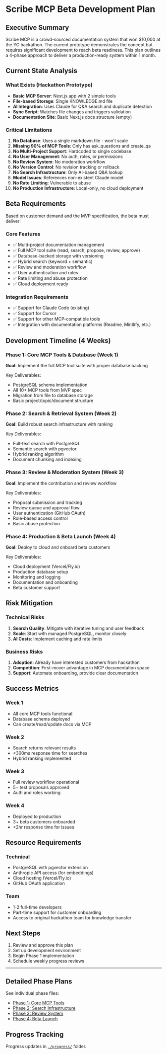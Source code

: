 # Scribe MCP Beta Development Plan

## Executive Summary

Scribe MCP is a crowd-sourced documentation system that won $10,000 at the YC hackathon. The current prototype demonstrates the concept but requires significant development to reach beta readiness. This plan outlines a 4-phase approach to deliver a production-ready system within 1 month.

## Current State Analysis

### What Exists (Hackathon Prototype)
- **Basic MCP Server**: Next.js app with 2 simple tools
- **File-based Storage**: Single KNOWLEDGE.md file
- **AI Integration**: Uses Claude for Q&A search and duplicate detection
- **Sync Script**: Watches file changes and triggers validation
- **Documentation Site**: Basic Next.js docs structure (empty)

### Critical Limitations
1. **No Database**: Uses a single markdown file - won't scale
2. **Missing 90% of MCP Tools**: Only has ask_questions and create_qa
3. **No Multi-Project Support**: Hardcoded to single codebase
4. **No User Management**: No auth, roles, or permissions
5. **No Review System**: No moderation workflow
6. **No Version Control**: No revision tracking or rollback
7. **No Search Infrastructure**: Only AI-based Q&A lookup
8. **Model Issues**: References non-existent Claude model
9. **No Rate Limiting**: Vulnerable to abuse
10. **No Production Infrastructure**: Local-only, no cloud deployment

## Beta Requirements

Based on customer demand and the MVP specification, the beta must deliver:

### Core Features
- ✅ Multi-project documentation management
- ✅ Full MCP tool suite (read, search, propose, review, approve)
- ✅ Database-backed storage with versioning
- ✅ Hybrid search (keyword + semantic)
- ✅ Review and moderation workflow
- ✅ User authentication and roles
- ✅ Rate limiting and abuse protection
- ✅ Cloud deployment ready

### Integration Requirements
- ✅ Support for Claude Code (existing)
- ✅ Support for Cursor
- ✅ Support for other MCP-compatible tools
- ✅ Integration with documentation platforms (Readme, Mintlify, etc.)

## Development Timeline (4 Weeks)

### Phase 1: Core MCP Tools & Database (Week 1)
**Goal**: Implement the full MCP tool suite with proper database backing

Key Deliverables:
- PostgreSQL schema implementation
- All 10+ MCP tools from MVP spec
- Migration from file to database storage
- Basic project/topic/document structure

### Phase 2: Search & Retrieval System (Week 2)
**Goal**: Build robust search infrastructure with ranking

Key Deliverables:
- Full-text search with PostgreSQL
- Semantic search with pgvector
- Hybrid ranking algorithm
- Document chunking and indexing

### Phase 3: Review & Moderation System (Week 3)
**Goal**: Implement the contribution and review workflow

Key Deliverables:
- Proposal submission and tracking
- Review queue and approval flow
- User authentication (GitHub OAuth)
- Role-based access control
- Basic abuse protection

### Phase 4: Production & Beta Launch (Week 4)
**Goal**: Deploy to cloud and onboard beta customers

Key Deliverables:
- Cloud deployment (Vercel/Fly.io)
- Production database setup
- Monitoring and logging
- Documentation and onboarding
- Beta customer support

## Risk Mitigation

### Technical Risks
1. **Search Quality**: Mitigate with iterative tuning and user feedback
2. **Scale**: Start with managed PostgreSQL, monitor closely
3. **AI Costs**: Implement caching and rate limits

### Business Risks
1. **Adoption**: Already have interested customers from hackathon
2. **Competition**: First-mover advantage in MCP documentation space
3. **Support**: Automate onboarding, provide clear documentation

## Success Metrics

### Week 1
- All core MCP tools functional
- Database schema deployed
- Can create/read/update docs via MCP

### Week 2
- Search returns relevant results
- <300ms response time for searches
- Hybrid ranking implemented

### Week 3
- Full review workflow operational
- 5+ test proposals approved
- Auth and roles working

### Week 4
- Deployed to production
- 3+ beta customers onboarded
- <2hr response time for issues

## Resource Requirements

### Technical
- PostgreSQL with pgvector extension
- Anthropic API access (for embeddings)
- Cloud hosting (Vercel/Fly.io)
- GitHub OAuth application

### Team
- 1-2 full-time developers
- Part-time support for customer onboarding
- Access to original hackathon team for knowledge transfer

## Next Steps

1. Review and approve this plan
2. Set up development environment
3. Begin Phase 1 implementation
4. Schedule weekly progress reviews

---

## Detailed Phase Plans

See individual phase files:
- [Phase 1: Core MCP Tools](./phase1.md)
- [Phase 2: Search Infrastructure](./phase2.md)
- [Phase 3: Review System](./phase3.md)
- [Phase 4: Beta Launch](./phase4.md)

## Progress Tracking

Progress updates in [`./progress/`](./progress/) folder.